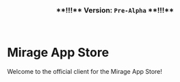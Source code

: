 <h3 align="center">**!!!** Version: <code>Pre-Alpha</code> **!!!**</h3>

<br />

# Mirage App Store

Welcome to the official client for the Mirage App Store!
